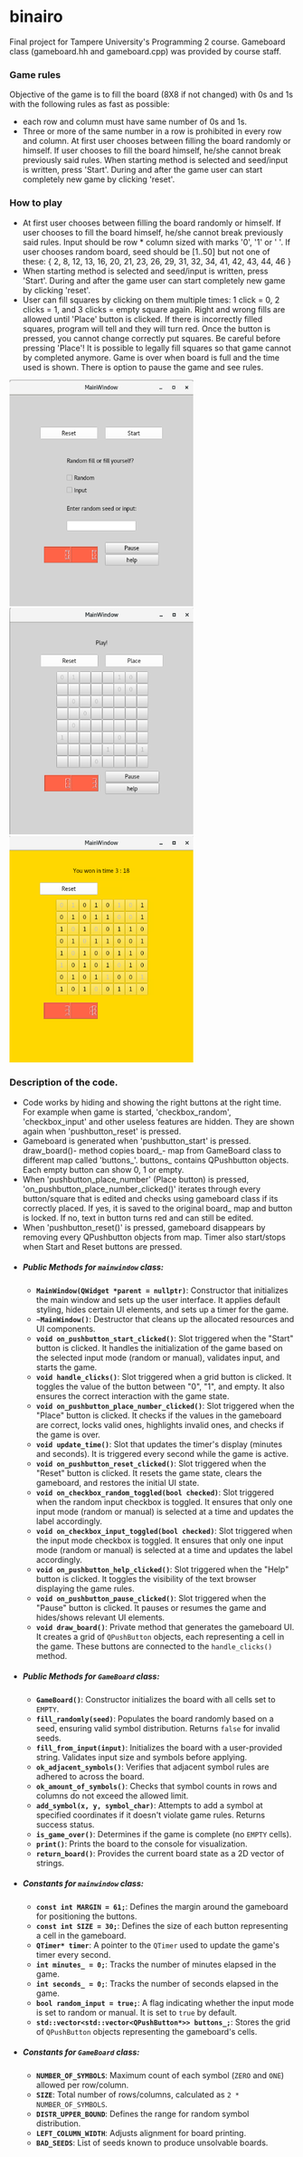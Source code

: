 # binairo
Final project for Tampere University's Programming 2 course. Gameboard class (gameboard.hh and gameboard.cpp) was provided by course staff.

### Game rules
Objective of the game is to fill the board (8X8 if not changed) with 0s and 1s with the following rules as fast as possible:
- each row and column must have same number of 0s and 1s.
- Three or more of the same number in a row is prohibited in every row and column.
At first user chooses between filling the board randomly or himself. If user chooses to fill the board himself,
he/she cannot break previously said rules. When starting method is selected and seed/input is written, press 'Start'. During and after
the game user can start completely new game by clicking 'reset'.

### How to play

- At first user chooses between filling the board randomly or himself. If user chooses to fill the board himself,
he/she cannot break previously said rules. Input should be row * column sized with marks '0', '1' or ' '.
If user chooses random board, seed should be [1..50] but not one of these: { 2, 8, 12, 13, 16, 20, 21, 23, 26, 29, 31, 32, 34, 41, 42, 43, 44, 46 }
- When starting method is selected and seed/input is written, press 'Start'. During and after
the game user can start completely new game by clicking 'reset'.
- User can fill squares by clicking on them multiple times:
1 click = 0, 2 clicks = 1, and 3 clicks = empty square again. Right and wrong fills are allowed until 'Place'
button is clicked. If there is incorrectly filled squares, program will tell and they will turn red.
Once the button is pressed, you cannot change correctly put squares. Be careful before pressing 'Place'!
It is possible to legally fill squares so that game cannot by completed anymore.
Game is over when board is full and the time used is shown. There is option to pause the game and see 
rules.

<img src="images/start.png" width="325" height="400"/> <img src="images/game.png" width="325" height="400"/> <img src="images/win.png" width="325" height="400"/>

### Description of the code.
- Code works by hiding and showing the right buttons at the right time. For example when game is started, 'checkbox_random', 'checkbox_input' and other useless features are hidden. They are shown again when 'pushbutton_reset' is pressed.
- Gameboard is generated when 'pushbutton_start' is pressed. draw_board()- method copies board_- map from GameBoard class to different map called 'buttons_'. buttons_ contains QPushbutton objects. Each empty button can show 0, 1 or empty.
- When 'pushbutton_place_number' (Place button) is pressed, 'on_pushbutton_place_number_clicked()' iterates through every button/square that is edited and checks using gameboard class if its correctly placed. If yes, it is saved to the original board_ map and button is locked. If no, text in button turns red and can still be edited. 
- When 'pushbutton_reset()' is pressed, gameboard disappears by removing every QPushbutton objects from map. Timer also start/stops when Start and Reset buttons are pressed.
- ##### Public Methods for **`mainwindow`** class:
  - **`MainWindow(QWidget *parent = nullptr)`**: Constructor that initializes the main window and sets up the user interface. It applies default styling, hides certain UI elements, and sets up a timer for the game.
  - **`~MainWindow()`**: Destructor that cleans up the allocated resources and UI components.
  - **`void on_pushbutton_start_clicked()`**: Slot triggered when the "Start" button is clicked. It handles the initialization of the game based on the selected input mode (random or manual), validates input, and starts the game.
  - **`void handle_clicks()`**: Slot triggered when a grid button is clicked. It toggles the value of the button between "0", "1", and empty. It also ensures the correct interaction with the game state.
  - **`void on_pushbutton_place_number_clicked()`**: Slot triggered when the "Place" button is clicked. It checks if the values in the gameboard are correct, locks valid ones, highlights invalid ones, and checks if the game is over.
  - **`void update_time()`**: Slot that updates the timer's display (minutes and seconds). It is triggered every second while the game is active.
  - **`void on_pushbutton_reset_clicked()`**: Slot triggered when the "Reset" button is clicked. It resets the game state, clears the gameboard, and restores the initial UI state.
  - **`void on_checkbox_random_toggled(bool checked)`**: Slot triggered when the random input checkbox is toggled. It ensures that only one input mode (random or manual) is selected at a time and updates the label accordingly.
  - **`void on_checkbox_input_toggled(bool checked)`**: Slot triggered when the input mode checkbox is toggled. It ensures that only one input mode (random or manual) is selected at a time and updates the label accordingly.
  - **`void on_pushbutton_help_clicked()`**: Slot triggered when the "Help" button is clicked. It toggles the visibility of the text browser displaying the game rules.
  - **`void on_pushbutton_pause_clicked()`**: Slot triggered when the "Pause" button is clicked. It pauses or resumes the game and hides/shows relevant UI elements.
  - **`void draw_board()`**: Private method that generates the gameboard UI. It creates a grid of `QPushButton` objects, each representing a cell in the game. These buttons are connected to the `handle_clicks()` method.
- ##### Public Methods for **`GameBoard`** class:
  - **`GameBoard()`**: Constructor initializes the board with all cells set to `EMPTY`.
  - **`fill_randomly(seed)`**: Populates the board randomly based on a seed, ensuring valid symbol distribution. Returns `false` for invalid seeds.
  - **`fill_from_input(input)`**: Initializes the board with a user-provided string. Validates input size and symbols before applying.
  - **`ok_adjacent_symbols()`**: Verifies that adjacent symbol rules are adhered to across the board.
  - **`ok_amount_of_symbols()`**: Checks that symbol counts in rows and columns do not exceed the allowed limit.
  - **`add_symbol(x, y, symbol_char)`**: Attempts to add a symbol at specified coordinates if it doesn't violate game rules. Returns success status.
  - **`is_game_over()`**: Determines if the game is complete (no `EMPTY` cells).
  - **`print()`**: Prints the board to the console for visualization.
  - **`return_board()`**: Provides the current board state as a 2D vector of strings.
- ##### Constants for **`mainwindow`** class:
  - **`const int MARGIN = 61;`**: Defines the margin around the gameboard for positioning the buttons.
  - **`const int SIZE = 30;`**: Defines the size of each button representing a cell in the gameboard.
  - **`QTimer* timer`**: A pointer to the `QTimer` used to update the game's timer every second.
  - **`int minutes_ = 0;`**: Tracks the number of minutes elapsed in the game.
  - **`int seconds_ = 0;`**: Tracks the number of seconds elapsed in the game.
  - **`bool random_input = true;`**: A flag indicating whether the input mode is set to random or manual. It is set to `true` by default.
  - **`std::vector<std::vector<QPushButton*>> buttons_;`**: Stores the grid of `QPushButton` objects representing the gameboard's cells.
- ##### Constants for **`GameBoard`** class:
  - **`NUMBER_OF_SYMBOLS`**: Maximum count of each symbol (`ZERO` and `ONE`) allowed per row/column.
  - **`SIZE`**: Total number of rows/columns, calculated as `2 * NUMBER_OF_SYMBOLS`.
  - **`DISTR_UPPER_BOUND`**: Defines the range for random symbol distribution.
  - **`LEFT_COLUMN_WIDTH`**: Adjusts alignment for board printing.
  - **`BAD_SEEDS`**: List of seeds known to produce unsolvable boards.
